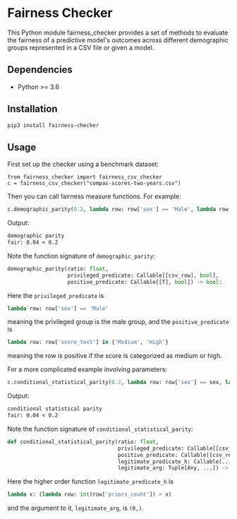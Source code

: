 # Fairness Checker

This Python module fairness_checker provides a set of methods to evaluate the fairness of a predictive model's outcomes across different demographic groups represented in a CSV file or given a model.

## Dependencies

* Python >= 3.6

## Installation

```bash
pip3 install fairness-checker
```

## Usage

First set up the checker using a benchmark dataset:

```python3
from fairness_checker import fairness_csv_checker
c = fairness_csv_checker("compas-scores-two-years.csv")
```

Then you can call fairness measure functions. For example:

```python
c.demographic_parity(0.2, lambda row: row['sex'] == 'Male', lambda row: row['score_text'] in {'Medium', 'High'})
```

Output:

```txt
demographic parity
fair: 0.04 < 0.2
```

Note the function signature of `demographic_parity`:
```python
demographic_parity(ratio: float,
                   privileged_predicate: Callable[[csv_row], bool],
                   positive_predicate: Callable[[T], bool]) -> bool:
```

Here the `privileged_predicate` is

```python
lambda row: row['sex'] == 'Male'
```

meaning the privileged group is the male group, and the `positive_predicate` is

```python
lambda row: row['score_text'] in {'Medium', 'High'}
```

meaning the row is positive if the score is categorized as medium or high.

For a more complicated example involving parameters:

```python
c.conditional_statistical_parity(0.2, lambda row: row['sex'] == sex, lambda row: row['score_text'] in {'Medium', 'High'}, lambda x: (lambda row: int(row['priors_count']) > x), (0,))
```

Output:
```txt
conditional statistical parity
fair: 0.04 < 0.2
```

Note the function signature of `conditional_statistical_parity`:
```python
def conditional_statistical_parity(ratio: float,
                                   privileged_predicate: Callable[[csv_row], bool],
                                   positive_predicate: Callable[[csv_row], bool],
                                   legitimate_predicate_h: Callable[..., Callable[[csv_row], bool]],
                                   legitimate_arg: Tuple[Any, ...]) -> bool:
```

Here the higher order function `legitimate_predicate_h` is

```python
lambda x: (lambda row: int(row['priors_count']) > x)
```

and the argument to it, `legitimate_arg`, is `(0,)`.
